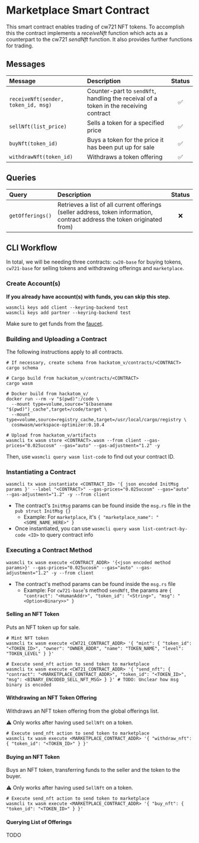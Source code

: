 # Marketplace Smart Contract

This smart contract enables trading of cw721 NFT tokens. To accomplish this the contract implements a *receiveNft* function which acts as a counterpart to the cw721 *sendNft* function. It also provides further functions for trading.

## Messages

| Message                             | Description                                                                           | Status             |
|:------------------------------------|:--------------------------------------------------------------------------------------|:------------------:|
| `receiveNft(sender, token_id, msg)` | Counter-part to `sendNft`, handling the receival of a token in the receiving contract | :white_check_mark: |
| `sellNft(list_price)`               | Sells a token for a specified price                                                   | :white_check_mark: |
| `buyNft(token_id)`                  | Buys a token for the price it has been put up for sale                                | :white_check_mark: |
| `withdrawNft(token_id)`             | Withdraws a token offering                                                            | :white_check_mark: |

## Queries

| Query            | Description                                                                                                               | Status             |
|:-----------------|:--------------------------------------------------------------------------------------------------------------------------|:------------------:|
| `getOfferings()` | Retrieves a list of all current offerings (seller address, token information, contract address the token originated from) | :x:                |

## CLI Workflow

In total, we will be needing three contracts: `cw20-base` for buying tokens, `cw721-base` for selling tokens and withdrawing offerings and `marketplace`.

### Create Account(s)

**If you already have account(s) with funds, you can skip this step.**

```shell
wasmcli keys add client --keyring-backend test
wasmcli keys add partner --keyring-backend test
```

Make sure to get funds from the [faucet](https://five.hackatom.org/resources).

### Building and Uploading a Contract

The following instructions apply to all contracts.

```shell
# If necessary, create schema from hackatom_v/contracts/<CONTRACT>
cargo schema

# Cargo build from hackatom_v/contracts/<CONTRACT>
cargo wasm

# Docker build from hackatom_v/
docker run --rm -v "$(pwd)":/code \
  --mount type=volume,source="$(basename "$(pwd)")_cache",target=/code/target \
  --mount type=volume,source=registry_cache,target=/usr/local/cargo/registry \
  cosmwasm/workspace-optimizer:0.10.4

# Upload from hackatom_v/artifacts
wasmcli tx wasm store <CONTRACT>.wasm --from client --gas-prices="0.025ucosm" --gas="auto" --gas-adjustment="1.2" -y
```

Then, use `wasmcli query wasm list-code` to find out your contract ID.

### Instantiating a Contract

```shell
wasmcli tx wasm instantiate <CONTRACT_ID> '{ json encoded InitMsg params }' --label "<CONTRACT>" --gas-prices="0.025ucosm" --gas="auto" --gas-adjustment="1.2" -y --from client
```

* The contract's `InitMsg` params can be found inside the `msg.rs` file in the `pub struct InitMsg {}`
  * Example: For `marketplace`, it's `{ "marketplace_name": "<SOME_NAME_HERE>" }`
* Once instantiated, you can use `wasmcli query wasm list-contract-by-code <ID>` to query contract info

### Executing a Contract Method

```shell
wasmcli tx wasm execute <CONTRACT_ADDR> '{<json encoded method params>}' --gas-prices="0.025ucosm" --gas="auto" --gas-adjustment="1.2" -y --from client
```

* The contract's method params can be found inside the `msg.rs` file
  * Example: For `cw721-base`'s method `sendNft`, the params are `{ "contract": "<HumanAddr>", "token_id": "<String>", "msg": "<Option<Binary>>" }`

#### Selling an NFT Token

Puts an NFT token up for sale.

```shell
# Mint NFT token
wasmcli tx wasm execute <CW721_CONTRACT_ADDR> '{ "mint": { "token_id": "<TOKEN_ID>", "owner": "OWNER_ADDR", "name": "TOKEN_NAME", "level": "TOKEN_LEVEL" } }'

# Execute send_nft action to send token to marketplace
wasmcli tx wasm execute <CW721_CONTRACT_ADDR> '{ "send_nft": { "contract": "<MARKETPLACE_CONTRACT_ADDR>", "token_id": "<TOKEN_ID>", "msg": <BINARY_ENCODED_SELL_NFT_MSG> } }' # TODO: Unclear how msg binary is encoded
```

#### Withdrawing an NFT Token Offering

Withdraws an NFT token offering from the global offerings list.

:warning: Only works after having used `SellNft` on a token.

```shell
# Execute send_nft action to send token to marketplace
wasmcli tx wasm execute <MARKETPLACE_CONTRACT_ADDR> '{ "withdraw_nft": { "token_id": "<TOKEN_ID>" } }'
```

#### Buying an NFT Token

Buys an NFT token, transferring funds to the seller and the token to the buyer.

:warning: Only works after having used `SellNft` on a token.

```shell
# Execute send_nft action to send token to marketplace
wasmcli tx wasm execute <MARKETPLACE_CONTRACT_ADDR> '{ "buy_nft": { "token_id": "<TOKEN_ID>" } }'
```

#### Querying List of Offerings

TODO